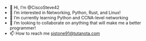 - 👋 Hi, I’m @CiscoSteve42
- 👀 I’m interested in Networking, Python, Rust, and Linux!
- 🌱 I’m currently learning Python and CCNA-level networking
- 💞️ I’m looking to collaborate on anything that will make me a better programmer!
- 📫 How to reach me sjstone91@tutanota.com

<!---
CiscoSteve42/CiscoSteve42 is a ✨ special ✨ repository because its `README.md` (this file) appears on your GitHub profile.
You can click the Preview link to take a look at your changes.
--->
